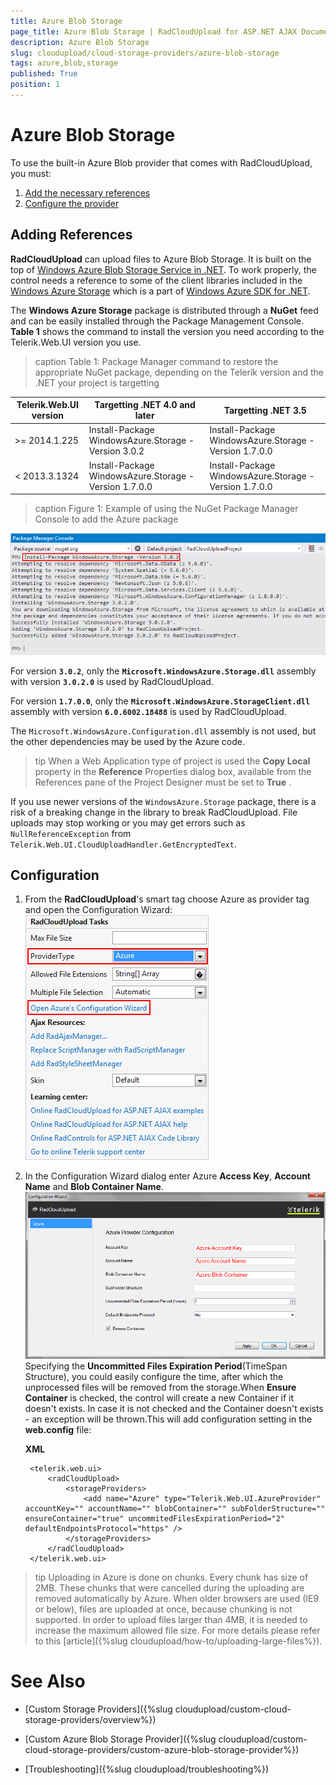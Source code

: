 ```yaml
---
title: Azure Blob Storage
page_title: Azure Blob Storage | RadCloudUpload for ASP.NET AJAX Documentation
description: Azure Blob Storage
slug: cloudupload/cloud-storage-providers/azure-blob-storage
tags: azure,blob,storage
published: True
position: 1
---
```


# Azure Blob Storage

To use the built-in Azure Blob provider that comes with RadCloudUpload, you must:

1. [Add the necessary references](#adding-references)
1. [Configure the provider](#configuration)

## Adding References

**RadCloudUpload** can upload files to Azure Blob Storage. It is built on the top of [Windows Azure Blob Storage Service in .NET](http://www.windowsazure.com/en-us/documentation/articles/storage-dotnet-how-to-use-blobs-20/). To work properly, the control needs a reference to some of the client libraries included in the [Windows Azure Storage](http://www.nuget.org/packages/WindowsAzure.Storage/) which is a part of [Windows Azure SDK for .NET](http://www.windowsazure.com/en-us/develop/net/).

The **Windows Azure Storage** package is distributed through a **NuGet** feed and can be easily installed through the Package Management Console. **Table 1** shows the command to install the version you need according to the Telerik.Web.UI version you use.

>caption Table 1: Package Manager command to restore the appropriate NuGet package, depending on the Telerik version and the .NET your project is targetting

| Telerik.Web.UI version | Targetting .NET 4.0 and later             | Targetting .NET 3.5                     |
|------------------------|------------------------------------------|------------------------------------------|
| >= 2014.1.225          | Install-Package WindowsAzure.Storage -Version 3.0.2 | Install-Package WindowsAzure.Storage -Version 1.7.0.0 |
| < 2013.3.1324          | Install-Package WindowsAzure.Storage -Version 1.7.0.0 | Install-Package WindowsAzure.Storage -Version 1.7.0.0 |

>caption Figure 1: Example of using the NuGet Package Manager Console to add the Azure package

![cloudupload-azure-nuget](images/cloudupload-azure-nuget.png)

For version **`3.0.2`**, only the **`Microsoft.WindowsAzure.Storage.dll`** assembly with version **`3.0.2.0`** is used by RadCloudUpload. 

For version **`1.7.0.0`**, only the **`Microsoft.WindowsAzure.StorageClient.dll`** assembly with version **`6.0.6002.18488`** is used by RadCloudUpload.

The `Microsoft.WindowsAzure.Configuration.dll` assembly is not used, but the other dependencies may be used by the Azure code.

>tip When a Web Application type of project is used the **Copy Local** property in the **Reference** Properties dialog box, available from the References pane of the Project Designer must be set to **True** .


If you use newer versions of the `WindowsAzure.Storage` package, there is a risk of a breaking change in the library to break RadCloudUpload. File uploads may stop working or you may get errors such as `NullReferenceException` from `Telerik.Web.UI.CloudUploadHandler.GetEncryptedText`.


## Configuration

1. From the **RadCloudUpload**'s smart tag choose Azure as provider tag and open the Configuration Wizard: ![cloudupload-azure](images/cloudupload-azure.png)

2. In the Configuration Wizard dialog enter Azure **Access Key**, **Account Name** and **Blob Container Name**.![cloudupload-azure-configuration](images/cloudupload-azure-configuration.png)Specifying the **Uncommitted Files Expiration Period**(TimeSpan Structure), you could easily configure the time, after which the unprocessed files will be removed from the storage.When **Ensure Container** is checked, the control will create a new Container if it doesn't exists. In case it is not checked and the Container doesn't exists - an exception will be thrown.This will add configuration setting in the **web.config** file:

	**XML**
	
		<telerik.web.ui>
			<radCloudUpload>
				<storageProviders>
					<add name="Azure" type="Telerik.Web.UI.AzureProvider" accountKey="" accountName="" blobContainer="" subFolderStructure="" ensureContainer="true" uncommitedFilesExpirationPeriod="2" defaultEndpointsProtocol="https" />
				</storageProviders>
			</radCloudUpload>
		</telerik.web.ui>


>tip Uploading in Azure is done on chunks. Every chunk has size of 2MB. These chunks that were cancelled during the uploading are removed automatically by Azure. When older browsers are used (IE9 or below), files are uploaded at once, because chunking is not supported. In order to upload files larger than 4MB, it is needed to increase the maximum allowed file size. For more details please refer to this [article]({%slug cloudupload/how-to/uploading-large-files%}).
>


# See Also

 * [Custom Storage Providers]({%slug cloudupload/custom-cloud-storage-providers/overview%})

 * [Custom Azure Blob Storage Provider]({%slug cloudupload/custom-cloud-storage-providers/custom-azure-blob-storage-provider%})

 * [Troubleshooting]({%slug cloudupload/troubleshooting%})
